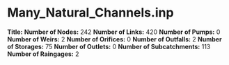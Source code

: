 # Many_Natural_Channels.inp
**Title:** 
**Number of Nodes:** 242
**Number of Links:** 420
**Number of Pumps:** 0
**Number of Weirs:** 2
**Number of Orifices:** 0
**Number of Outfalls:** 2
**Number of Storages:** 75
**Number of Outlets:** 0
**Number of Subcatchments:** 113
**Number of Raingages:** 2
